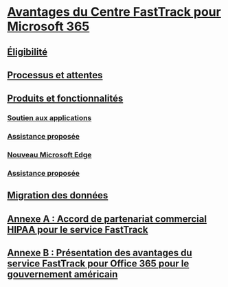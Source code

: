 # [Avantages du Centre FastTrack pour Microsoft 365](introduction.md)
## [Éligibilité](eligibility.md)
## [Processus et attentes](process-and-expectations.md)
## [Produits et fonctionnalités](products-and-capabilities.md)
### [Soutien aux applications](Win-10-app-assure.md)
### [Assistance proposée](Win-10-app-assure-assistance-offered.md)
### [Nouveau Microsoft Edge](Win-10-microsoft-edge.md)
### [Assistance proposée](Win-10-microsoft-edge-assistance-offered.md)
## [Migration des données](data-migration.md)
## [Annexe A : Accord de partenariat commercial HIPAA pour le service FastTrack](O365-hipaa-business-associate-agreement.md)
## [Annexe B : Présentation des avantages du service FastTrack pour Office 365 pour le gouvernement américain](US-Gov-appendix-overview.md)


